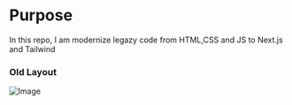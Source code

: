 <h1>Purpose</h1>
<span> In this repo, I am modernize legazy code from HTML,CSS and JS to Next.js and Tailwind</span>

<h3>Old Layout</h3>

![Image](https://github.com/user-attachments/assets/84989abb-5e33-4597-9249-502826798cd8)
